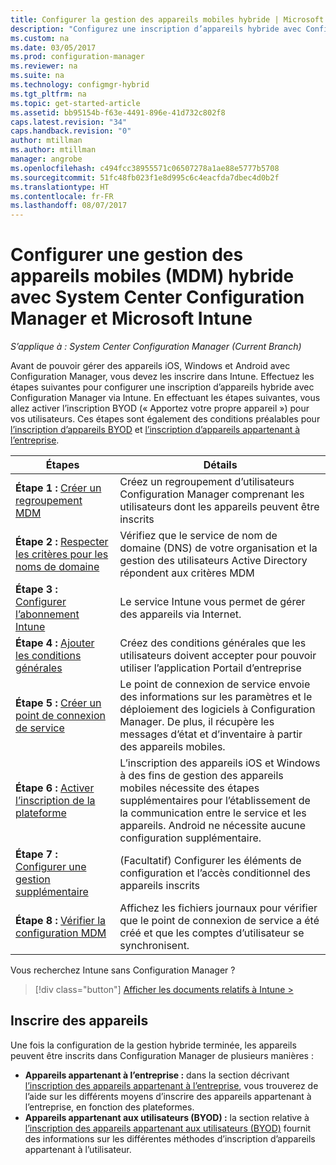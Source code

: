 ```yaml
---
title: Configurer la gestion des appareils mobiles hybride | Microsoft Docs
description: "Configurez une inscription d’appareils hybride avec Configuration Manager et Intune."
ms.custom: na
ms.date: 03/05/2017
ms.prod: configuration-manager
ms.reviewer: na
ms.suite: na
ms.technology: configmgr-hybrid
ms.tgt_pltfrm: na
ms.topic: get-started-article
ms.assetid: bb95154b-f63e-4491-896e-41d732c802f8
caps.latest.revision: "34"
caps.handback.revision: "0"
author: mtillman
ms.author: mtillman
manager: angrobe
ms.openlocfilehash: c494fcc38955571c06507278a1ae88e5777b5708
ms.sourcegitcommit: 51fc48fb023f1e8d995c6c4eacfda7dbec4d0b2f
ms.translationtype: HT
ms.contentlocale: fr-FR
ms.lasthandoff: 08/07/2017
---
```

# <a name="setup-hybrid-mobile-device-management-mdm-with-system-center-configuration-manager-and-microsoft-intune"></a>Configurer une gestion des appareils mobiles (MDM) hybride avec System Center Configuration Manager et Microsoft Intune

*S’applique à : System Center Configuration Manager (Current Branch)*


Avant de pouvoir gérer des appareils iOS, Windows et Android avec Configuration Manager, vous devez les inscrire dans Intune. Effectuez les étapes suivantes pour configurer une inscription d’appareils hybride avec Configuration Manager via Intune. En effectuant les étapes suivantes, vous allez activer l’inscription BYOD (« Apportez votre propre appareil ») pour vos utilisateurs. Ces étapes sont également des conditions préalables pour [l’inscription d’appareils BYOD](enroll-hybrid-ios-mac.md) et [l’inscription d’appareils appartenant à l’entreprise](enroll-company-owned-devices.md).

 |Étapes|Détails|  
 |-----------|-------------|  
 |**Étape 1 :** [Créer un regroupement MDM](create-mdm-collection.md)|Créez un regroupement d’utilisateurs Configuration Manager comprenant les utilisateurs dont les appareils peuvent être inscrits|  
 |**Étape 2 :** [Respecter les critères pour les noms de domaine](confirm-dns.md)|Vérifiez que le service de nom de domaine (DNS) de votre organisation et la gestion des utilisateurs Active Directory répondent aux critères MDM|
 |**Étape 3 :** [Configurer l’abonnement Intune](configure-intune-subscription.md)|Le service Intune vous permet de gérer des appareils via Internet.|  
 |**Étape 4 :** [Ajouter les conditions générales](terms-and-conditions.md)| Créez des conditions générales que les utilisateurs doivent accepter pour pouvoir utiliser l’application Portail d’entreprise|
 |**Étape 5 :** [Créer un point de connexion de service](create-service-connection-point.md)|Le point de connexion de service envoie des informations sur les paramètres et le déploiement des logiciels à Configuration Manager. De plus, il récupère les messages d’état et d’inventaire à partir des appareils mobiles. |  
 |**Étape 6 :** [Activer l’inscription de la plateforme](enable-platform-enrollment.md)|L’inscription des appareils iOS et Windows à des fins de gestion des appareils mobiles nécessite des étapes supplémentaires pour l’établissement de la communication entre le service et les appareils. Android ne nécessite aucune configuration supplémentaire.|  
 |**Étape 7 :** [Configurer une gestion supplémentaire](set-up-additional-management.md)|(Facultatif) Configurer les éléments de configuration et l’accès conditionnel des appareils inscrits|
 |**Étape 8 :** [Vérifier la configuration MDM](verify-mdm-configuration.md)|Affichez les fichiers journaux pour vérifier que le point de connexion de service a été créé et que les comptes d’utilisateur se synchronisent.|

Vous recherchez Intune sans Configuration Manager ?
> [!div class="button"]
[Afficher les documents relatifs à Intune >](https://docs.microsoft.com/intune/deploy-use/enroll-devices-in-microsoft-intune)


## <a name="enroll-devices"></a>Inscrire des appareils
Une fois la configuration de la gestion hybride terminée, les appareils peuvent être inscrits dans Configuration Manager de plusieurs manières :
- **Appareils appartenant à l’entreprise :** dans la section décrivant [l’inscription des appareils appartenant à l’entreprise](enroll-company-owned-devices.md), vous trouverez de l’aide sur les différents moyens d’inscrire des appareils appartenant à l’entreprise, en fonction des plateformes.
- **Appareils appartenant aux utilisateurs (BYOD) :** la section relative à [l’inscription des appareils appartenant aux utilisateurs (BYOD)](enroll-hybrid-ios-mac.md) fournit des informations sur les différentes méthodes d’inscription d’appareils appartenant à l’utilisateur.
